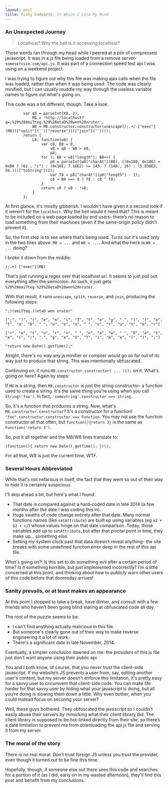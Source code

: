 ```yaml
---
layout: post
title: Fishy Code&#58; In Which I Lose My Mind
---
```

### An Unexpected Journey

> Localhost?  Why the hell is it accessing localhost?

Those words ran through my head while I peered at a pile of compressed javascript.  It was in a js file being loaded from a remove server- `someservice.com/api.js`.  It was part of a connection speed test api I was using on a weekend project.

I was trying to figure out why this file was making ajax calls when the file was loaded, rather than when it was being used.  The code was clearly minified, but I can usually muddle my way through the useless variable names to figure out what's going on.

This code was a bit different, though.  Take a look:

```
        var q8 = parseInt(K8, 2),
            M8 = 'http://localhost?q=;%29%28emiTteg.%29%28etaD%20wen%20nruter',
            W8 = M8.constructor.constructor(unescape(/;.+/ ["exec"](M8))["split"]('')["reverse"]()["join"](''))();
        return {
            L8: function(w8) {
                var c8, B8 = 0,
                    v8 = q8 - W8 > e8,
                    p8;
                for (; B8 < w8["length"]; B8++) {
                    p8 = parseInt(w8["charAt"](B8), ((0x190, 0x186) < 0xB0 ? (62., "c") : (0x16E, 7.16E2) >= 143. ? (148., 16) : (5.850E2, 56.)))["toString"](2);
                    var T8 = p8["charAt"](p8["length"] - 1);
                    c8 = B8 === 0 ? T8 : c8 ^ T8;
                }
                return c8 ? v8 : !v8;
            }
        };
```

At first glance, it's mostly gibberish.  I wouldn't have given it a second look if it weren't for the `localhost`.  Why the hell would it need that?  This is meant to be included on a web page loaded by end users- there’s no reason to load something from their machines (even if the same-origin policy didn’t prevent it).

So, the first step is to see where that’s being used.  Turns out it's used only in the two lines above: `M8 = ...` and `W8 = ...`.  And what the heck is `W8 = ...` doing?

I broke it down from the middle:

    /;.+/ ["exec"](M8)

That's just running a regex over that localhost url.  It seems to just pull out everything after the semicolon.  As such, it just gets `%29%28emiTteg.%29%28etaD%20wen%20nruter`.

With that result, it runs `unescape`, `split`, `reverse`, and `join`, producing
the following steps:

    ";)(emiTteg.)(etaD wen nruter"

    [";", ")", "(", "e", "m", "i", "T", "t", "e", "g", ".", ")", "(", "e", "t", "a", "D", " ", "w", "e", "n", " ", "n", "r", "u", "t", "e", "r"]

    ["r", "e", "t", "u", "r", "n", " ", "n", "e", "w", " ", "D", "a", "t", "e", "(", ")", ".", "g", "e", "t", "T", "i", "m", "e", "(", ")", ";"]

    "return new Date().getTime();"

Alright, there's no way any js minifier or compiler would go so far out of its way just to produce that string.  This was intentionally obfuscated.

Continuing on, it runs `M8.constructor.constructor( ... )();` on it.  What's going on here?  Again by steps:

If `M8` is a string, then `M8.constructor` is just the string constructor- a function used to create a string.  It's the same thing you're using when you call `String('foo')`.  In fact, `'somestring'.constructor === String`.

So, it's a function that produces a string.  Now, what's
`M8.constructor.constructor`?  It's a constructor for a function!  `"foo".constructor.constructor === Function`.  You may not use the function constructor all that often, but `function(){return 3}` is the same as `Function('return 3')`.

So, put it all together and the M8/W8 lines translate to:

    (function(){ return new Date().getTime(); })();

For all that, W8 is just the current time.  WTF.

### Several Hours Abbreviated

While that's not nefarious in itself, the fact that they went so out of their way to hide it is certainly suspicious.

I'll skip ahead a bit, but here's what I found:

- That date is compared against a hard-coded date in late 2014 (a few months after the date I was coding this in).
- Huge swaths of code change entirely after that date.  Many normal functions names (like `setAttribute`) are built up using variables (eg `a1 + b2 + c2`) whose values hinge on that date comparison.  Today, those variables add up to `setAttribute`, but after that pivotal point in time, they make up... something else.
- Setting my system clock past that data doesn't reveal anything- the site breaks with some undefined function error deep in the rest of this api file.

What's going on?!  Is this set to do something evil after a certain period of time?  Is it something horrible, but just implemented incorrectly?  I'm a little concerned at this point, and thinking about how to publicly warn other users of this code before that doomsday arrives!

### Sanity prevails, or at least makes an appearance

At this point I stopped to take a break, have dinner, and consult with a few friends who haven't been going blind staring at obfuscated code all day.

The root of the puzzle seems to be:

- I can't find anything actually malicious in this file.
- But someone's clearly gone out of their way to make reverse engineering it a lot of work.
- There's a significant date in late November, 2014.

Eventually, a simpler conclusion dawned on me: the providers of this js file just don't want anyone using their public api.

You and I both know, of course, that you never trust the client-side javascript.  If my website’s JS prevents a user from, say, editing another user's content, but my server doesn't enforce this limitation, it's pretty easy for a savvy user to circumvent that client-side code.  You can make life harder for that savvy user by hiding what your javascript is doing, but all you're doing is slowing them down a little.  Why even bother, when you could instead focus on securing your server?

Well, these guys bothered.  They obfuscated the javascript so I couldn't easily abuse their servers by mimicking what their client library did.  The client library is supposed to be hot-linked directly from their site, so there’s a date limitation to prevent me from downloading the api.js file and serving it from my server.

### The moral of the story

There is no real moral.  Don't trust foreign JS unless you trust the provider, even though it turned out to be fine this time.

Hopefully, though, if someone else out there sees this code and searches for a portion of it (as I did, early on in my wasted afternoon), they'll find this post and benefit from my conclusions.

